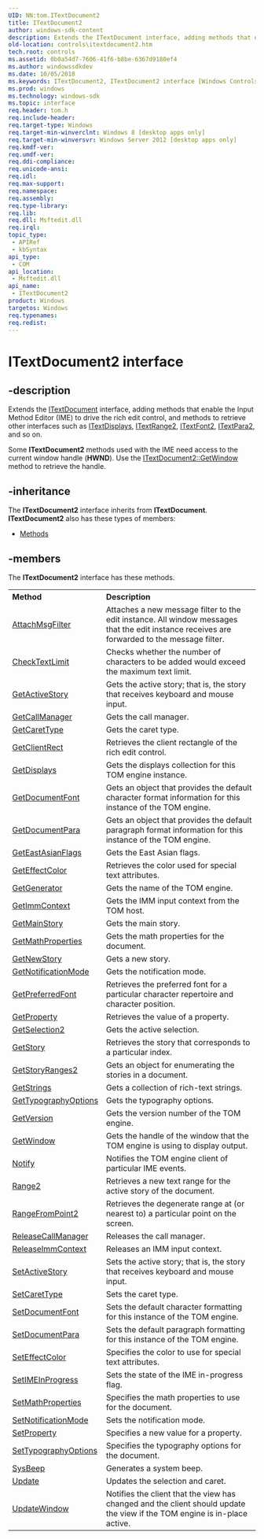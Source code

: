 ```yaml
---
UID: NN:tom.ITextDocument2
title: ITextDocument2
author: windows-sdk-content
description: Extends the ITextDocument interface, adding methods that enable the Input Method Editor (IME) to drive the rich edit control, and methods to retrieve other interfaces such as ITextDisplays, ITextRange2, ITextFont2, ITextPara2, and so on.
old-location: controls\itextdocument2.htm
tech.root: controls
ms.assetid: 0b0a54d7-7606-41f6-b8be-6367d9180ef4
ms.author: windowssdkdev
ms.date: 10/05/2018
ms.keywords: ITextDocument2, ITextDocument2 interface [Windows Controls], ITextDocument2 interface [Windows Controls],described, controls.itextdocument2, tom/ITextDocument2
ms.prod: windows
ms.technology: windows-sdk
ms.topic: interface
req.header: tom.h
req.include-header: 
req.target-type: Windows
req.target-min-winverclnt: Windows 8 [desktop apps only]
req.target-min-winversvr: Windows Server 2012 [desktop apps only]
req.kmdf-ver: 
req.umdf-ver: 
req.ddi-compliance: 
req.unicode-ansi: 
req.idl: 
req.max-support: 
req.namespace: 
req.assembly: 
req.type-library: 
req.lib: 
req.dll: Msftedit.dll
req.irql: 
topic_type:
 - APIRef
 - kbSyntax
api_type:
 - COM
api_location:
 - Msftedit.dll
api_name:
 - ITextDocument2
product: Windows
targetos: Windows
req.typenames: 
req.redist: 
---
```


# ITextDocument2 interface


## -description


Extends the <a href="https://msdn.microsoft.com/en-us/library/Bb774052(v=VS.85).aspx">ITextDocument</a> interface, adding methods that enable the Input Method Editor (IME) to drive the rich edit control, and methods to retrieve other interfaces such as  <a href="https://msdn.microsoft.com/e7266734-c066-4f80-8d3d-99ffb251cd39">ITextDisplays</a>, <a href="https://msdn.microsoft.com/905f0967-8b99-45ed-a1cc-19d49e919a65">ITextRange2</a>, <a href="https://msdn.microsoft.com/d2d43bfd-7cdf-458a-822d-e3965bfe2284">ITextFont2</a>, <a href="https://msdn.microsoft.com/31a0849f-c651-4178-b1ff-a4333bcde5d9">ITextPara2</a>, and so on. 

Some <b>ITextDocument2</b> methods used with the IME need access to the current window handle (<b>HWND</b>). Use the <a href="https://msdn.microsoft.com/4bf5e644-292e-4847-8dad-71e8ccf86205">ITextDocument2::GetWindow</a> method to retrieve the handle.


## -inheritance

The <b xmlns:loc="http://microsoft.com/wdcml/l10n">ITextDocument2</b> interface inherits from <b>ITextDocument</b>. <b>ITextDocument2</b> also has these types of members:
<ul>
<li><a href="https://docs.microsoft.com/">Methods</a></li>
</ul>

## -members

The <b>ITextDocument2</b> interface has these methods.
<table class="members" id="memberListMethods">
<tr>
<th align="left" width="37%">Method</th>
<th align="left" width="63%">Description</th>
</tr>
<tr data="declared;">
<td align="left" width="37%">
<a href="https://msdn.microsoft.com/055b9d59-59cc-4922-b6b9-920885969dbc">AttachMsgFilter</a>
</td>
<td align="left" width="63%">
Attaches a new message filter to the edit instance. All window messages that the edit instance receives are forwarded to the message filter. 

</td>
</tr>
<tr data="declared;">
<td align="left" width="37%">
<a href="https://msdn.microsoft.com/2c3aae14-8fa4-47bf-93ae-1d34333f0356">CheckTextLimit</a>
</td>
<td align="left" width="63%">
Checks whether the number of characters to be added would exceed the maximum text limit.

</td>
</tr>
<tr data="declared;">
<td align="left" width="37%">
<a href="https://msdn.microsoft.com/9849d958-5bcf-44d9-827c-3d5619ba2357">GetActiveStory</a>
</td>
<td align="left" width="63%">
Gets the active story; that is, the story that receives keyboard and mouse input.

</td>
</tr>
<tr data="declared;">
<td align="left" width="37%">
<a href="https://msdn.microsoft.com/0a90e6f5-1231-45fc-868f-4f24ed195638">GetCallManager</a>
</td>
<td align="left" width="63%">
Gets the call manager.

</td>
</tr>
<tr data="declared;">
<td align="left" width="37%">
<a href="https://msdn.microsoft.com/4ab170d2-50a3-4fbf-8e02-92b031bc1e4f">GetCaretType</a>
</td>
<td align="left" width="63%">
Gets the caret type.

</td>
</tr>
<tr data="declared;">
<td align="left" width="37%">
<a href="https://msdn.microsoft.com/a5736c58-e402-421d-aa4a-79b65460b692">GetClientRect</a>
</td>
<td align="left" width="63%">
Retrieves the client rectangle of the rich edit control.

</td>
</tr>
<tr data="declared;">
<td align="left" width="37%">
<a href="https://msdn.microsoft.com/8f610b45-9c17-4b20-82e0-fa78169360cc">GetDisplays</a>
</td>
<td align="left" width="63%">
Gets the displays collection for this TOM engine instance.

</td>
</tr>
<tr data="declared;">
<td align="left" width="37%">
<a href="https://msdn.microsoft.com/b028c2f6-8c8e-49f8-bf53-f4a639cb16c2">GetDocumentFont</a>
</td>
<td align="left" width="63%">
Gets an object that provides the default character format information for this instance of the TOM engine.

</td>
</tr>
<tr data="declared;">
<td align="left" width="37%">
<a href="https://msdn.microsoft.com/3667587e-3cf1-4b86-82fd-2fc34d4cbeee">GetDocumentPara</a>
</td>
<td align="left" width="63%">
Gets an object that provides the default paragraph format  information for this instance of the TOM engine.

</td>
</tr>
<tr data="declared;">
<td align="left" width="37%">
<a href="https://msdn.microsoft.com/730c869d-cac0-40ce-b6c5-ca3be2c94419">GetEastAsianFlags</a>
</td>
<td align="left" width="63%">
Gets the East Asian flags.

</td>
</tr>
<tr data="declared;">
<td align="left" width="37%">
<a href="https://msdn.microsoft.com/4bc2740e-852f-430b-913e-5d28baec3272">GetEffectColor</a>
</td>
<td align="left" width="63%">
Retrieves the color used for special text attributes.

</td>
</tr>
<tr data="declared;">
<td align="left" width="37%">
<a href="https://msdn.microsoft.com/22cfa44e-3603-458b-991e-6e536df63803">GetGenerator</a>
</td>
<td align="left" width="63%">
Gets the name of the TOM engine.

</td>
</tr>
<tr data="declared;">
<td align="left" width="37%">
<a href="https://msdn.microsoft.com/42ee6d71-b51d-459a-b1af-638a19d8be2c">GetImmContext</a>
</td>
<td align="left" width="63%">
Gets the IMM input context from the TOM host.

</td>
</tr>
<tr data="declared;">
<td align="left" width="37%">
<a href="https://msdn.microsoft.com/732165f2-e6cd-4f39-85c6-06faebfa65e2">GetMainStory</a>
</td>
<td align="left" width="63%">
Gets the main story.

</td>
</tr>
<tr data="declared;">
<td align="left" width="37%">
<a href="https://msdn.microsoft.com/7686d0d6-5f49-4ab6-8a9e-1e53447ffe27">GetMathProperties</a>
</td>
<td align="left" width="63%">
Gets the math properties for the document.

</td>
</tr>
<tr data="declared;">
<td align="left" width="37%">
<a href="https://msdn.microsoft.com/4d6ef859-150b-41e7-be58-b9c87c61f7d8">GetNewStory</a>
</td>
<td align="left" width="63%">
Gets a new story.

</td>
</tr>
<tr data="declared;">
<td align="left" width="37%">
<a href="https://msdn.microsoft.com/720f9759-96c1-45f0-9251-90d60532d247">GetNotificationMode</a>
</td>
<td align="left" width="63%">
Gets the notification mode.

</td>
</tr>
<tr data="declared;">
<td align="left" width="37%">
<a href="https://msdn.microsoft.com/d07c3093-8050-4c62-8e90-3b09cdb10700">GetPreferredFont</a>
</td>
<td align="left" width="63%">
Retrieves the preferred font for a particular character repertoire and character position.

</td>
</tr>
<tr data="declared;">
<td align="left" width="37%">
<a href="https://msdn.microsoft.com/30775a51-0e63-453e-ac94-39d4510002f0">GetProperty</a>
</td>
<td align="left" width="63%">
Retrieves the value of a property.

</td>
</tr>
<tr data="declared;">
<td align="left" width="37%">
<a href="https://msdn.microsoft.com/a81fde9e-aef8-49cf-88b2-d0416195d70a">GetSelection2</a>
</td>
<td align="left" width="63%">
Gets the active selection.

</td>
</tr>
<tr data="declared;">
<td align="left" width="37%">
<a href="https://msdn.microsoft.com/bb1322e9-47b2-4770-b5de-c5eeda70eed1">GetStory</a>
</td>
<td align="left" width="63%">
Retrieves the story that corresponds to a particular index.

</td>
</tr>
<tr data="declared;">
<td align="left" width="37%">
<a href="https://msdn.microsoft.com/ec62db67-d5e6-47d9-ad35-0fc33ba45b6b">GetStoryRanges2</a>
</td>
<td align="left" width="63%">
Gets an object for enumerating the stories in a document. 

</td>
</tr>
<tr data="declared;">
<td align="left" width="37%">
<a href="https://msdn.microsoft.com/54d8c682-4e30-4ce2-baa1-d89e28491015">GetStrings</a>
</td>
<td align="left" width="63%">
Gets a collection of rich-text strings.

</td>
</tr>
<tr data="declared;">
<td align="left" width="37%">
<a href="https://msdn.microsoft.com/3433954c-818b-4811-9e38-4bc8ab3ee7f9">GetTypographyOptions</a>
</td>
<td align="left" width="63%">
Gets the typography options.

</td>
</tr>
<tr data="declared;">
<td align="left" width="37%">
<a href="https://msdn.microsoft.com/4cc4502b-4e7c-4561-b7d4-a248bf248a8a">GetVersion</a>
</td>
<td align="left" width="63%">
Gets the version number of the TOM engine.

</td>
</tr>
<tr data="declared;">
<td align="left" width="37%">
<a href="https://msdn.microsoft.com/4bf5e644-292e-4847-8dad-71e8ccf86205">GetWindow</a>
</td>
<td align="left" width="63%">
Gets the handle of the window that the TOM engine is using to display output.

</td>
</tr>
<tr data="declared;">
<td align="left" width="37%">
<a href="https://msdn.microsoft.com/5c7962a5-5f8d-4db1-bb94-a77738cf75bb">Notify</a>
</td>
<td align="left" width="63%">
Notifies the TOM engine client of particular IME events.

</td>
</tr>
<tr data="declared;">
<td align="left" width="37%">
<a href="https://msdn.microsoft.com/e0cd3788-de0e-4b57-8f24-f0897e2b0bed">Range2</a>
</td>
<td align="left" width="63%">
Retrieves a new text range for the active story of the document.

</td>
</tr>
<tr data="declared;">
<td align="left" width="37%">
<a href="https://msdn.microsoft.com/3212c6cc-a1fb-44ca-aba9-2234414e7a39">RangeFromPoint2</a>
</td>
<td align="left" width="63%">
Retrieves the degenerate range at (or nearest to) a particular point on the screen.

</td>
</tr>
<tr data="declared;">
<td align="left" width="37%">
<a href="https://msdn.microsoft.com/4d17fdcb-502c-43ab-9f74-7247a1f14f45">ReleaseCallManager</a>
</td>
<td align="left" width="63%">
Releases the call manager.

</td>
</tr>
<tr data="declared;">
<td align="left" width="37%">
<a href="https://msdn.microsoft.com/2172e20b-2343-4a65-a08e-0d8b8c101860">ReleaseImmContext</a>
</td>
<td align="left" width="63%">
Releases an IMM input context.

</td>
</tr>
<tr data="declared;">
<td align="left" width="37%">
<a href="https://msdn.microsoft.com/2c71673c-5119-4906-99e0-1a2aa04589e1">SetActiveStory</a>
</td>
<td align="left" width="63%">
Sets the active story; that is, the story that receives keyboard and mouse input.

</td>
</tr>
<tr data="declared;">
<td align="left" width="37%">
<a href="https://msdn.microsoft.com/40d34482-cf07-4401-ad02-f5d1b0184976">SetCaretType</a>
</td>
<td align="left" width="63%">
Sets the caret type.

</td>
</tr>
<tr data="declared;">
<td align="left" width="37%">
<a href="https://msdn.microsoft.com/1fbc000a-76c2-4b80-856b-42f2e1829e93">SetDocumentFont</a>
</td>
<td align="left" width="63%">
Sets  the default character formatting for this instance of the TOM engine.

</td>
</tr>
<tr data="declared;">
<td align="left" width="37%">
<a href="https://msdn.microsoft.com/d35d57e9-a005-48cd-a92d-381dc490d44f">SetDocumentPara</a>
</td>
<td align="left" width="63%">
Sets the default paragraph formatting  for this instance of the TOM engine.

</td>
</tr>
<tr data="declared;">
<td align="left" width="37%">
<a href="https://msdn.microsoft.com/6371b525-96da-42a7-8cee-228b47208f46">SetEffectColor</a>
</td>
<td align="left" width="63%">
Specifies the color to use for special text attributes.

</td>
</tr>
<tr data="declared;">
<td align="left" width="37%">
<a href="https://msdn.microsoft.com/65db4e97-48c9-48e0-b436-2b2e6713bebd">SetIMEInProgress</a>
</td>
<td align="left" width="63%">
Sets the state of the IME in-progress flag.

</td>
</tr>
<tr data="declared;">
<td align="left" width="37%">
<a href="https://msdn.microsoft.com/a688354b-b231-44fc-9cfb-32c8e8b1361f">SetMathProperties</a>
</td>
<td align="left" width="63%">
Specifies the math properties to use for the document.

</td>
</tr>
<tr data="declared;">
<td align="left" width="37%">
<a href="https://msdn.microsoft.com/b3dd9895-9fdd-4919-9e3a-382bb130f4b9">SetNotificationMode</a>
</td>
<td align="left" width="63%">
Sets the notification mode.

</td>
</tr>
<tr data="declared;">
<td align="left" width="37%">
<a href="https://msdn.microsoft.com/29e70a21-9fab-4fba-9cc4-f1268b005edb">SetProperty</a>
</td>
<td align="left" width="63%">
Specifies a new value for a property.

</td>
</tr>
<tr data="declared;">
<td align="left" width="37%">
<a href="https://msdn.microsoft.com/1013c9bf-b6fe-4396-b7a8-36e61edf1df3">SetTypographyOptions</a>
</td>
<td align="left" width="63%">
Specifies the typography options for the document.

</td>
</tr>
<tr data="declared;">
<td align="left" width="37%">
<a href="https://msdn.microsoft.com/2f1f83a0-9308-40c8-b889-aa8118ee9e71">SysBeep</a>
</td>
<td align="left" width="63%">
Generates a system beep.

</td>
</tr>
<tr data="declared;">
<td align="left" width="37%">
<a href="https://msdn.microsoft.com/0ac5c944-227d-4ba3-afcf-ccb969902383">Update</a>
</td>
<td align="left" width="63%">
Updates the selection and caret.

</td>
</tr>
<tr data="declared;">
<td align="left" width="37%">
<a href="https://msdn.microsoft.com/85bb0a41-e3a7-43ab-bc14-fdd4dae2ee69">UpdateWindow</a>
</td>
<td align="left" width="63%">
Notifies the client that the view has changed and the client should update the view if the TOM engine is in-place active.

</td>
</tr>
</table> 

